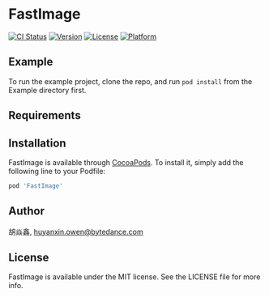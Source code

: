 # FastImage

[![CI Status](https://img.shields.io/travis/胡焱鑫/FastImage.svg?style=flat)](https://travis-ci.org/胡焱鑫/FastImage)
[![Version](https://img.shields.io/cocoapods/v/FastImage.svg?style=flat)](https://cocoapods.org/pods/FastImage)
[![License](https://img.shields.io/cocoapods/l/FastImage.svg?style=flat)](https://cocoapods.org/pods/FastImage)
[![Platform](https://img.shields.io/cocoapods/p/FastImage.svg?style=flat)](https://cocoapods.org/pods/FastImage)

## Example

To run the example project, clone the repo, and run `pod install` from the Example directory first.

## Requirements

## Installation

FastImage is available through [CocoaPods](https://cocoapods.org). To install
it, simply add the following line to your Podfile:

```ruby
pod 'FastImage'
```

## Author

胡焱鑫, huyanxin.owen@bytedance.com

## License

FastImage is available under the MIT license. See the LICENSE file for more info.
